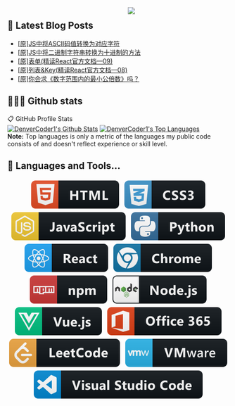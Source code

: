<img align='right' src="https://media.giphy.com/media/M9gbBd9nbDrOTu1Mqx/giphy.gif" width="230">

## 📕 Latest Blog Posts

<!-- BLOG-POST-LIST:START -->
- [[原]JS中将ASCII码值转换为对应字符](https://blog.csdn.net/sinat_41696687/article/details/118178696)
- [[原]JS中将二进制字符串转换为十进制的方法](https://blog.csdn.net/sinat_41696687/article/details/118178609)
- [[原]表单(精读React官方文档—09)](https://blog.csdn.net/sinat_41696687/article/details/118174446)
- [[原]列表&amp;Key(精读React官方文档—08)](https://blog.csdn.net/sinat_41696687/article/details/118157197)
- [[原]你会求《数字范围内的最小公倍数》吗？](https://blog.csdn.net/sinat_41696687/article/details/118154680)
<!-- BLOG-POST-LIST:END -->


## 👨🏻‍💻 Github stats

<!-- https://github.com/anuraghazra/github-readme-stats -->

:clipboard: GitHub Profile Stats
<br/>
  <a href="https://github.com/anuraghazra/github-readme-stats"><img alt="DenverCoder1's Github Stats" src="https://denvercoder1-github-readme-stats.vercel.app/api?username=qq1120637483&show_icons=true&count_private=true&theme=react&hide_border=true&bg_color=1F222E&title_color=F85D7F&icon_color=F8D866" /></a>
<a href="https://github.com/anuraghazra/github-readme-stats"><img alt="DenverCoder1's Top Languages" src="https://denvercoder1-github-readme-stats.vercel.app/api/top-langs/?username=qq1120637483&langs_count=8&layout=compact&theme=react&hide_border=true&bg_color=1F222E&title_color=F85D7F&icon_color=F8D866&height=800px" /></a>
<br/>
<b>Note:</b> Top languages is only a metric of the languages my public code consists of and doesn't reflect experience or skill level.

## :herb: Languages and Tools...

<p align="center">
  <!-- For more icons please follow  https://github.com/MikeCodesDotNET/ColoredBadges -->
  <img src="https://raw.githubusercontent.com/8bithemant/8bithemant/master/svg/dev/languages/html.svg" alt="js" style="vertical-align:top; margin:4px">
  <img src="https://github.com/sps619/sps619/blob/main/svg/dev/languages/css3.svg" alt="js" style="vertical-align:top; margin:4px">
  <img src="https://raw.githubusercontent.com/8bithemant/8bithemant/master/svg/dev/languages/js.svg" alt="js" style="vertical-align:top; margin:4px">
  <img src="https://raw.githubusercontent.com/8bithemant/8bithemant/master/svg/dev/languages/python.svg" alt="python" style="vertical-align:top; margin:4px">
  <img src="https://raw.githubusercontent.com/8bithemant/8bithemant/master/svg/dev/frameworks/react.svg" alt="react" style="vertical-align:top; margin:4px">
  <img src="https://raw.githubusercontent.com/8bithemant/8bithemant/master/svg/dev/misc/chrome.svg" alt="chrome" style="vertical-align:top; margin:4px">
  <img src="https://raw.githubusercontent.com/8bithemant/8bithemant/master/svg/dev/services/npm.svg" alt="npm" style="vertical-align:top; margin:4px">
  <img src="https://github.com/sps619/sps619/blob/main/svg/dev/frameworks/nodejs.svg" alt="npm" style="vertical-align:top; margin:4px">
  <img src="https://github.com/sps619/sps619/blob/main/svg/dev/frameworks/vue.svg" alt="npm" style="vertical-align:top; margin:4px">
  <img src="https://github.com/sps619/sps619/blob/main/svg/dev/services/office_365.svg" alt="npm" style="vertical-align:top; margin:4px">
  <img src="https://github.com/sps619/sps619/blob/main/svg/dev/services/leetcode.svg" alt="npm" style="vertical-align:top; margin:4px">
  <img src="https://github.com/sps619/sps619/blob/main/svg/dev/tools/vmware.svg" alt="npm" style="vertical-align:top; margin:4px">
  <img src="https://raw.githubusercontent.com/8bithemant/8bithemant/master/svg/dev/tools/visualstudio_code.svg" alt="vscode" style="vertical-align:top; margin:4px">
</p>





